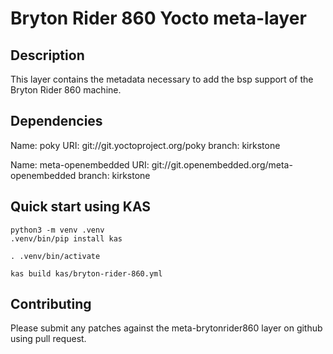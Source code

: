 # Bryton Rider 860 Yocto meta-layer

## Description

This layer contains the metadata necessary to add the bsp support of the Bryton Rider 860 machine.

## Dependencies
  Name: poky
  URI: git://git.yoctoproject.org/poky
  branch: kirkstone

  Name: meta-openembedded
  URI: git://git.openembedded.org/meta-openembedded
  branch: kirkstone

## Quick start using KAS

```
python3 -m venv .venv
.venv/bin/pip install kas

. .venv/bin/activate
```

```
kas build kas/bryton-rider-860.yml
```

## Contributing

Please submit any patches against the meta-brytonrider860 layer on github using pull request.
